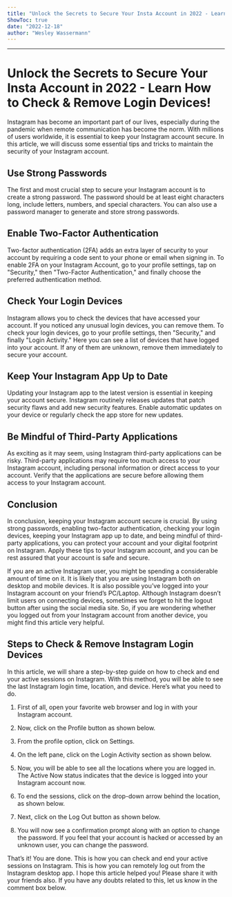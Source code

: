 ```yaml
---
title: "Unlock the Secrets to Secure Your Insta Account in 2022 - Learn How to Check & Remove Login Devices!"
ShowToc: true 
date: "2022-12-18"
author: "Wesley Wassermann"
---
```

*****
# Unlock the Secrets to Secure Your Insta Account in 2022 - Learn How to Check & Remove Login Devices!

Instagram has become an important part of our lives, especially during the pandemic when remote communication has become the norm. With millions of users worldwide, it is essential to keep your Instagram account secure. In this article, we will discuss some essential tips and tricks to maintain the security of your Instagram account.

## Use Strong Passwords

The first and most crucial step to secure your Instagram account is to create a strong password. The password should be at least eight characters long, include letters, numbers, and special characters. You can also use a password manager to generate and store strong passwords.

## Enable Two-Factor Authentication

Two-factor authentication (2FA) adds an extra layer of security to your account by requiring a code sent to your phone or email when signing in. To enable 2FA on your Instagram Account, go to your profile settings, tap on "Security," then "Two-Factor Authentication," and finally choose the preferred authentication method.

## Check Your Login Devices

Instagram allows you to check the devices that have accessed your account. If you noticed any unusual login devices, you can remove them. To check your login devices, go to your profile settings, then "Security," and finally "Login Activity." Here you can see a list of devices that have logged into your account. If any of them are unknown, remove them immediately to secure your account.

## Keep Your Instagram App Up to Date

Updating your Instagram app to the latest version is essential in keeping your account secure. Instagram routinely releases updates that patch security flaws and add new security features. Enable automatic updates on your device or regularly check the app store for new updates.

## Be Mindful of Third-Party Applications

As exciting as it may seem, using Instagram third-party applications can be risky. Third-party applications may require too much access to your Instagram account, including personal information or direct access to your account. Verify that the applications are secure before allowing them access to your Instagram account.

## Conclusion

In conclusion, keeping your Instagram account secure is crucial. By using strong passwords, enabling two-factor authentication, checking your login devices, keeping your Instagram app up to date, and being mindful of third-party applications, you can protect your account and your digital footprint on Instagram. Apply these tips to your Instagram account, and you can be rest assured that your account is safe and secure.


If you are an active Instagram user, you might be spending a considerable amount of time on it. It is likely that you are using Instagram both on desktop and mobile devices. It is also possible you’ve logged into your Instagram account on your friend’s PC/Laptop.
Although Instagram doesn’t limit users on connecting devices, sometimes we forget to hit the logout button after using the social media site. So, if you are wondering whether you logged out from your Instagram account from another device, you might find this article very helpful.

 
## Steps to Check & Remove Instagram Login Devices


In this article, we will share a step-by-step guide on how to check and end your active sessions on Instagram. With this method, you will be able to see the last Instagram login time, location, and device. Here’s what you need to do.
1. First of all, open your favorite web browser and log in with your Instagram account.
2. Now, click on the Profile button as shown below.

3. From the profile option, click on Settings.

4. On the left pane, click on the Login Activity section as shown below.

5. Now, you will be able to see all the locations where you are logged in. The Active Now status indicates that the device is logged into your Instagram account now.

6. To end the sessions, click on the drop-down arrow behind the location, as shown below.

7. Next, click on the Log Out button as shown below.

8. You will now see a confirmation prompt along with an option to change the password. If you feel that your account is hacked or accessed by an unknown user, you can change the password.

That’s it! You are done. This is how you can check and end your active sessions on Instagram.
This is how you can remotely log out from the Instagram desktop app. I hope this article helped you! Please share it with your friends also. If you have any doubts related to this, let us know in the comment box below.




